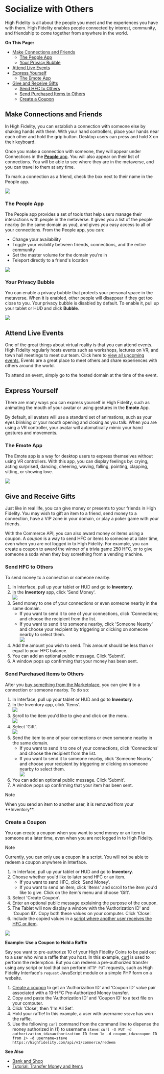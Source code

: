 # Socialize with Others

High Fidelity is all about the people you meet and the experiences you have with them. High Fidelity enables people connected by interest, community, and friendship to come together from anywhere in the world.

**On This Page:**
* [Make Connections and Friends](#make-connections-and-friends)
	* [The People App](#the-people-app)
	* [Your Privacy Bubble](#your-privacy-bubble)
* [Attend Live Events](#attend-live-events)
* [Express Yourself](#express-yourself)
	* [The Emote App](#the-emote-app)
* [Give and Receive Gifts](#give-and-receive-gifts)
	* [Send HFC to Others](#send-hfc-to-others)
	* [Send Purchased Items to Others](#send-purchased-items-to-others)
	* [Create a Coupon](#create-a-coupon)

## Make Connections and Friends

In High Fidelity, you can establish a connection with someone else by shaking hands with them. With your hand controllers, place your hands near each other and hold the grip button. Desktop users can press and hold <kbd class="keyboard">X</kbd> on their keyboard. 

Once you make a connection with someone, they will appear under Connections in the [**People** app](#the-people-app). You will also appear on their list of connections. You will be able to see where they are in the metaverse, and you can travel to them at any time. 

To mark a connection as a friend, check the box next to their name in the People app.

![](_images/make-connection.png)

### The People App

The People app provides a set of tools that help users manage their interactions with people in the metaverse. It gives you a list of the people nearby (in the same domain as you), and gives you easy access to all of your connections. From the People app, you can: 

* Change your availability
* Toggle your visibility between friends, connections, and the entire community
* Set the master volume for the domain you're in
* Teleport directly to a friend's location  

![](_images/people-nearby.png)

### Your Privacy Bubble

You can enable a privacy bubble that protects your personal space in the metaverse. When it is enabled, other people will disappear if they get too close to you. Your privacy bubble is disabled by default. To enable it, pull up your tablet or HUD and click **Bubble**.

![](_images/privacy-bubble.png)

## Attend Live Events

One of the great things about virtual reality is that you can attend events. High Fidelity regularly hosts events such as workshops, lectures on VR, and town hall meetings to meet our team. Click here to [view all upcoming events](https://tockify.com/hifieventscalendar/agenda), Events are a great place to meet others and share experiences with others around the world.

To attend an event, simply go to the hosted domain at the time of the event.

## Express Yourself

There are many ways you can express yourself in High Fidelity, such as animating the mouth of your avatar or using gestures in the **Emote** App. 

By default, all avatars will use a standard set of animations, such as your eyes blinking or your mouth opening and closing as you talk. When you are using a VR controller, your avatar will automatically mimic your hand gestures and movements. 

### The Emote App

The Emote app is a way for desktop users to express themselves without using VR controllers. With this app, you can display feelings by: crying, acting surprised, dancing, cheering, waving, falling, pointing, clapping, sitting, or showing love. 

![](_images/emote-app.png)

## Give and Receive Gifts

Just like in real life, you can give money or presents to your friends in High Fidelity. You may wish to gift an item to a friend, send money to a connection, have a VIP zone in your domain, or play a poker game with your friends. 

With the Commerce API, you can also award money or items using a coupon. A _coupon_ is a way to send HFC or items to someone at a later time, even when you are not logged in to High Fidelity. For example, you can create a coupon to award the winner of a trivia game 250 HFC, or to give someone a soda when they buy something from a vending machine.

### Send HFC to Others

To send money to a connection or someone nearby:
1. In Interface, pull up your tablet or HUD and go to **Inventory**.
2. In the **Inventory** app, click 'Send Money'. <br />![](_images/send-money.PNG)  
3. Send money to one of your connections or even someone nearby in the same domain.  
	* If you want to send it to one of your connections, click 'Connections; and choose the recipient from the list.
	* If you want to send it to someone nearby, click 'Someone Nearby' and choose your recipient by triggering or clicking on someone nearby to select them. <br />![](_images/nearby.PNG)
4. Add the amount you wish to send. This amount should be less than or equal to your HFC balance. 
5. You can add an optional public message. Click 'Submit'. 
6. A window pops up confirming that your money has been sent. 

### Send Purchased Items to Others

After you [buy something from the Marketplace](shop#shopping-the-marketplace), you can give it to a connection or someone nearby. To do so: 
1. In Interface, pull up your tablet or HUD and go to **Inventory**.
2. In the Inventory app, click 'Items'. <br />![](_images/items-tab.png)
3. Scroll to the item you'd like to give and click on the menu. <br />![](_images/item-menu.png)
4. Select 'Gift'. <br />![](_images/gift-item.png)
5. Send the item to one of your connections or even someone nearby in the same domain. 
	* If you want to send it to one of your connections, click 'Connections' and choose the recipient from the list.
	* If you want to send it to someone nearby, click 'Someone Nearby' and choose your recipient by triggering or clicking on someone nearby to select them. <br />![](_images/nearby.PNG)
6. You can add an optional public message. Click 'Submit'. 
7. A window pops up confirming that your item has been sent.  

<div class="admonition note">
    <p class="admonition-title">Note</p>
    <p>When you send an item to another user, it is removed from your **Inventory**.</p>
</div>

### Create a Coupon
You can create a coupon when you want to send money or an item to someone at a later time, even when you are not logged in to High Fidelity.  

<div class="admonition note">
    <p class="admonition-title">Note</p>
    <p>Currently, you can only use a coupon in a script. You will not be able to redeem a coupon anywhere in Interface.</p>
</div>

1. In Interface, pull up your tablet or HUD and go to **Inventory**.
2. Choose whether you'd like to later send HFC or an item.
	* If you want to send HFC, click 'Send Money'.
	* If you want to send an item, click 'Items' and scroll to the item you'd like to give. Click on the item's menu and choose 'Gift'.
3. Select 'Create Coupon'.
4. Enter an optional public message explaining the purpose of the coupon. 
5. The Tablet will now display a window with the 'Authorization ID' and 'Coupon ID'. Copy both these values on your computer. Click 'Close'.
6. Include the copied values in a [script where another user receives the HFC or item](../script/transfer-hfc-tutorial).

![](_images/create-coupon.png)

**Example: Use a Coupon to Hold a Raffle**  

Say you want to pre-authorize 10 of your High Fidelity Coins to be paid out to a user who wins a raffle that you host. In this example, [curl](https://curl.haxx.se/) is used to perform the redemption. But you can redeem a pre-authorized transfer using any script or tool that can perform `HTTP PUT` requests, such as High Fidelity Interface's `request` JavaScript module or a simple PHP form on a website.

1. [Create a coupon](#create-a-coupon) to get an 'Authorization ID' and 'Coupon ID' value pair associated with a 10-HFC Pre-Authorized Money transfer.
2. Copy and paste the 'Authorization ID' and 'Coupon ID' to a text file on your computer.
3. Click 'Close', then 'I'm All Set'.
4. Hold your raffle! In this example, a user with username `steve` has won the raffle.
5. Use the following `curl` command from the command line to dispense the money authorized in (1) to username `steve`:
   `curl -X PUT -d authorization_id=<authorization ID from 1> -d coupon_id=<coupon ID from 1> -d username=steve https://highfidelity.com/api/v1/commerce/redeem`

**See Also**

+ [Bank and Shop](shop)
+ [Tutorial: Transfer Money and Items](../script/transfer-hfc-tutorial)